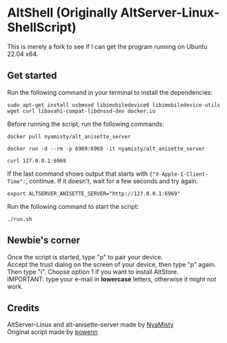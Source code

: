 # AltShell (Originally AltServer-Linux-ShellScript)

This is merely a fork to see if I can get the program running on Ubuntu 22.04 x64.

## Get started
Run the following command in your terminal to install the dependencies:
```
sudo apt-get install usbmuxd libimobiledevice6 libimobiledevice-utils wget curl libavahi-compat-libdnssd-dev docker.io
```  
  
Before running the script, run the following commands:  
```
docker pull nyamisty/alt_anisette_server
```  
```  
docker run -d --rm -p 6969:6969 -it nyamisty/alt_anisette_server
```  
```  
curl 127.0.0.1:6969
```  
If the last command shows output that starts with `{"X-Apple-I-Client-Time":`, continue. If it doesn't, wait for a few seconds and try again.  
```  
export ALTSERVER_ANISETTE_SERVER="http://127.0.0.1:6969"
```  
  
Run the following command to start the script:
```
./run.sh
```  

## Newbie's corner
Once the script is started, type "p" to pair your device.  
Accept the trust dialog on the screen of your device, then type "p" again.  
Then type "i". Choose option 1 if you want to install AltStore.  
IMPORTANT: type your e-mail in **lowercase** letters, otherwise it might not work.  
  
## Credits
AltServer-Linux and alt-anisette-server made by [NyaMisty](https://github.com/NyaMisty)  
Original script made by [powenn](https://github.com/powenn)